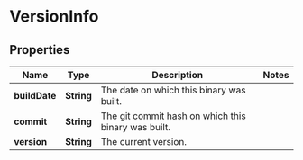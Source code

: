 
# VersionInfo

## Properties
Name | Type | Description | Notes
------------ | ------------- | ------------- | -------------
**buildDate** | **String** | The date on which this binary was built. | 
**commit** | **String** | The git commit hash on which this binary was built. | 
**version** | **String** | The current version. | 



